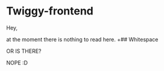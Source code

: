 # Twiggy-frontend
Hey,

at the moment there is nothing to read here.
+## Whitespace

























OR IS THERE?










































NOPE :D